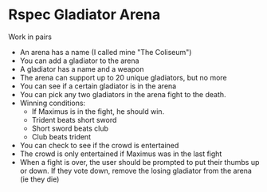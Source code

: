 # Rspec Gladiator Arena

Work in pairs

* An arena has a name (I called mine "The Coliseum")
* You can add a gladiator to the arena
* A gladiator has a name and a weapon
* The arena can support up to 20 unique gladiators, but no more
* You can see if a certain gladiator is in the arena
* You can pick any two gladiators in the arena fight to the death.
* Winning conditions:
  * If Maximus is in the fight, he should win.
  * Trident beats short sword
  * Short sword beats club
  * Club beats trident
* You can check to see if the crowd is entertained
* The crowd is only entertained if Maximus was in the last fight
* When a fight is over, the user should be prompted to put their thumbs up or down. If they vote down, remove the losing gladiator from the arena (ie they die)